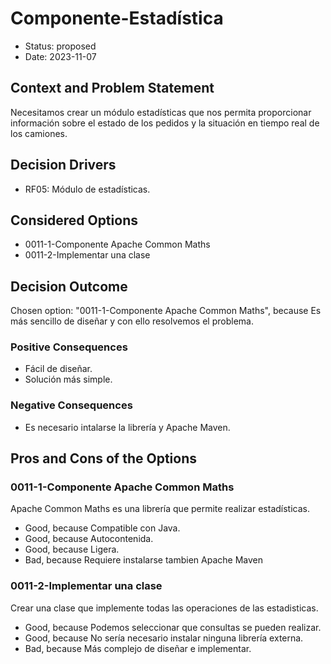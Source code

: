 # Componente-Estadística

* Status: proposed
* Date: 2023-11-07

## Context and Problem Statement

Necesitamos crear un módulo estadísticas que nos permita proporcionar información sobre el estado de los pedidos y la situación en tiempo real de los camiones.

## Decision Drivers

* RF05: Módulo de estadísticas.

## Considered Options

* 0011-1-Componente Apache Common Maths
* 0011-2-Implementar una clase

## Decision Outcome

Chosen option: "0011-1-Componente Apache Common Maths", because Es más sencillo de diseñar y con ello resolvemos el problema.

### Positive Consequences

* Fácil de diseñar.
* Solución más simple.

### Negative Consequences

* Es necesario intalarse la librería y Apache Maven.

## Pros and Cons of the Options

### 0011-1-Componente Apache Common Maths

Apache Common Maths es una librería que permite realizar estadísticas.

* Good, because Compatible con Java.
* Good, because Autocontenida.
* Good, because Ligera.
* Bad, because Requiere instalarse tambien Apache Maven

### 0011-2-Implementar una clase

Crear una clase que implemente todas las operaciones de las estadisticas.

* Good, because Podemos seleccionar que consultas se pueden realizar.
* Good, because No sería necesario instalar ninguna librería externa.
* Bad, because Más complejo de diseñar e implementar.
